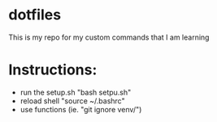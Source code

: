# dotfiles
This is my repo for my custom commands that I am learning

# Instructions:
-   run the setup.sh "bash setpu.sh"
-   reload shell "source ~/.bashrc"
-   use functions (ie. "git ignore venv/")
